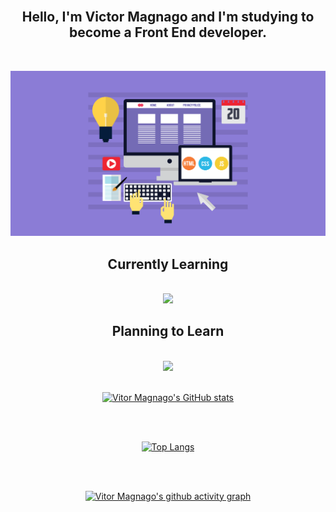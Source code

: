 <div align="center">

<br>

## Hello, I'm Victor Magnago and I'm studying to become a Front End developer.

<br>

![](/images/FRONT.png)

## Currently Learning

<br>
<img src="https://skillicons.dev/icons?i=html,css,js,figma,git," />

<br>

## Planning to Learn

<br>
<img src="https://skillicons.dev/icons?i=sass,ts,tailwind,bootstrap,styledcomponents,react,nextjs,jest,nodejs,flutter" />

<br>
<br>

[![Vitor Magnago's GitHub stats](https://github-readme-stats.vercel.app/api?username=VitorMagnago&count_private=true&show_icons=true&theme=gruvbox)](https://github.com/VitorMagnago/github-readme-stats)

<br>
<br>

[![Top Langs](https://github-readme-stats.vercel.app/api/top-langs/?username=VitorMagnago&theme=gruvbox)](https://github.com/VitorMagnago/github-readme-stats)

<br>
<br>

[![Vitor Magnago's github activity graph](https://github-readme-activity-graph.cyclic.app/graph?username=VitorMagnago&theme=merko&bg_color=282828&title_color=d4a32d&color=d4a32d&line=75a56f&point=ab5e1e)](https://github.com/VitorMagnago/github-readme-activity-graph)

</div>

